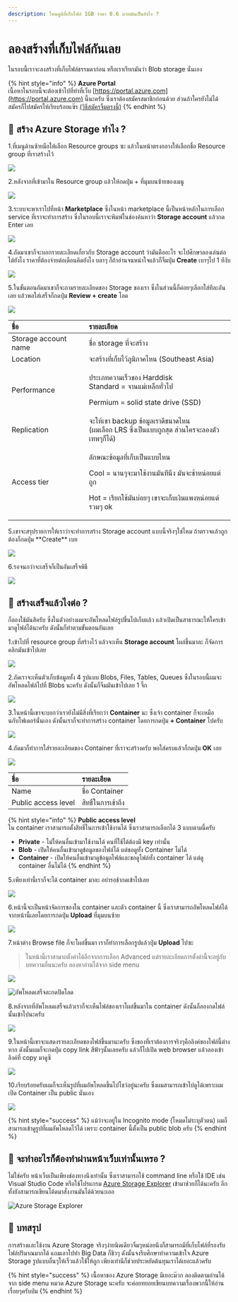 ```yaml
---
description: ไหนดูดิที่เก็บไฟล์ 1GB ราคา 0.6 บาทมันเป็นยังไง ?
---
```


# ลองสร้างที่เก็บไฟล์กันเลย

ในรอบนี้เราจะลงสร้างที่เก็บไฟล์ธรรมดาก่อน หรือเราเรียกมันว่า Blob storage นั่นเอง

{% hint style="info" %}
**Azure Portal**  
เนื้อหาในรอบนี้จะต้องเข้าไปที่ทำที่เว็บ [https://portal.azure.com](https://portal.azure.com) นี้นะครับ ซึ่งเราต้องสมัครสมาชิกก่อนด้วย ส่วนถ้าใครยังไม่ได้สมัครก็ไปสมัครให้เรียบร้อยแซ๊ร [\(วิธีสมัครจิ้มตรงนี้\)](https://saladpuk.gitbook.io/learn/cloud/azure101/register)
{% endhint %}

## 🤔 สร้าง Azure Storage ทำไง ?

1.ที่เมนูด้านซ้ายมือให้เลือก Resource groups ซะ แล้วในหน้าตรงกลางให้เลือกชื่อ Resource group ที่เราสร้างไว้

![](../../../.gitbook/assets/select-resource-group%20%281%29.png)

2.หลังจากที่เข้ามาใน Resource group แล้วให้กดปุ่ม + ที่มุมบนซ้ายของเมนู

![](../../../.gitbook/assets/add-new-service.png)

3.ระบบจะพาเราไปที่หน้า **Marketplace** ซึ่งในหน้า marketplace นี้เป็นหน้าหลักในการเลือก service ที่เราจะทำการสร้าง ซึ่งในรอบนี้เราจะพิมพ์ในช่องค้นหาว่า **Storage account** แล้วกด Enter เลย

![](../../../.gitbook/assets/image%20%28235%29.png)

4.ถัดมาเขาก็จะบอกรายละเอียดเกี่ยวกับ Storage account ว่ามันคืออะไร จะไปศึกษาลองเล่นต่อได้ยังไง ราคาที่ต้องจ่ายต่อเดือนคิดยังไง บลาๆ ก็ถ้าอ่านจนหนำใจแล้วก็จิ้มปุ่ม **Create** เบาๆไป 1 ทีงับ

![](../../../.gitbook/assets/image%20%28630%29.png)

5.ในขั้นตอนถัดมาเขาก็จะถามรายละเอียดของ Storage ของเรา ซึ่งในส่วนนี้ก็ค่อยๆเลือกใส่ทีละอันเลย แล้วพอใส่เสร็จก็กดปุ่ม **Review + create** โลด

![](../../../.gitbook/assets/image%20%28153%29.png)



<table>
  <thead>
    <tr>
      <th style="text-align:left">&#xE0A;&#xE37;&#xE48;&#xE2D;</th>
      <th style="text-align:left">&#xE23;&#xE32;&#xE22;&#xE25;&#xE30;&#xE40;&#xE2D;&#xE35;&#xE22;&#xE14;</th>
    </tr>
  </thead>
  <tbody>
    <tr>
      <td style="text-align:left">Storage account name</td>
      <td style="text-align:left">&#xE0A;&#xE37;&#xE48;&#xE2D; storage &#xE17;&#xE35;&#xE48;&#xE08;&#xE30;&#xE2A;&#xE23;&#xE49;&#xE32;&#xE07;</td>
    </tr>
    <tr>
      <td style="text-align:left">Location</td>
      <td style="text-align:left">&#xE08;&#xE30;&#xE2A;&#xE23;&#xE49;&#xE32;&#xE07;&#xE17;&#xE35;&#xE48;&#xE40;&#xE01;&#xE47;&#xE1A;&#xE44;&#xE27;&#xE49;&#xE20;&#xE39;&#xE21;&#xE34;&#xE20;&#xE32;&#xE04;&#xE44;&#xE2B;&#xE19;
        (Southeast Asia)</td>
    </tr>
    <tr>
      <td style="text-align:left">Performance</td>
      <td style="text-align:left">
        <p>&#xE1B;&#xE23;&#xE30;&#xE40;&#xE20;&#xE17;&#xE04;&#xE27;&#xE32;&#xE21;&#xE40;&#xE23;&#xE47;&#xE27;&#xE02;&#xE2D;&#xE07;
          Harddisk
          <br />Standard = &#xE08;&#xE32;&#xE19;&#xE41;&#xE21;&#xE48;&#xE40;&#xE2B;&#xE25;&#xE47;&#xE01;&#xE17;&#xE31;&#xE48;&#xE27;&#xE44;&#xE1B;</p>
        <p>Permium = solid state drive (SSD)</p>
      </td>
    </tr>
    <tr>
      <td style="text-align:left">Replication</td>
      <td style="text-align:left">&#xE08;&#xE30;&#xE43;&#xE2B;&#xE49;&#xE40;&#xE02;&#xE32; backup &#xE02;&#xE49;&#xE2D;&#xE21;&#xE39;&#xE25;&#xE40;&#xE23;&#xE32;&#xE14;&#xE35;&#xE02;&#xE19;&#xE32;&#xE14;&#xE44;&#xE2B;&#xE19;
        <br
        />(&#xE1C;&#xE21;&#xE40;&#xE25;&#xE37;&#xE2D;&#xE01; LRS &#xE0B;&#xE36;&#xE48;&#xE07;&#xE40;&#xE1B;&#xE47;&#xE19;&#xE41;&#xE1A;&#xE1A;&#xE16;&#xE39;&#xE01;&#xE2A;&#xE38;&#xE14;
        &#xE2A;&#xE48;&#xE27;&#xE19;&#xE43;&#xE04;&#xE23;&#xE08;&#xE30;&#xE25;&#xE2D;&#xE07;&#xE15;&#xE31;&#xE27;&#xE40;&#xE17;&#xE1E;&#xE46;&#xE01;&#xE47;&#xE44;&#xE14;&#xE49;)</td>
    </tr>
    <tr>
      <td style="text-align:left">Access tier</td>
      <td style="text-align:left">
        <p>&#xE25;&#xE31;&#xE01;&#xE29;&#xE13;&#xE30;&#xE02;&#xE49;&#xE2D;&#xE21;&#xE39;&#xE25;&#xE17;&#xE35;&#xE48;&#xE40;&#xE01;&#xE47;&#xE1A;&#xE40;&#xE1B;&#xE47;&#xE19;&#xE41;&#xE1A;&#xE1A;&#xE44;&#xE2B;&#xE19;</p>
        <p>Cool = &#xE19;&#xE32;&#xE19;&#xE46;&#xE08;&#xE30;&#xE21;&#xE32;&#xE43;&#xE0A;&#xE49;&#xE07;&#xE32;&#xE19;&#xE21;&#xE31;&#xE19;&#xE17;&#xE35;&#xE19;&#xE36;&#xE07;
          &#xE21;&#xE31;&#xE19;&#xE08;&#xE30;&#xE0A;&#xE49;&#xE32;&#xE2B;&#xE19;&#xE48;&#xE2D;&#xE22;&#xE41;&#xE15;&#xE48;&#xE16;&#xE39;&#xE01;</p>
        <p>Hot = &#xE40;&#xE23;&#xE35;&#xE22;&#xE01;&#xE43;&#xE0A;&#xE49;&#xE21;&#xE31;&#xE19;&#xE1A;&#xE48;&#xE2D;&#xE22;&#xE46;
          &#xE40;&#xE02;&#xE32;&#xE08;&#xE30;&#xE40;&#xE01;&#xE47;&#xE1A;&#xE40;&#xE07;&#xE34;&#xE19;&#xE41;&#xE1E;&#xE07;&#xE2B;&#xE19;&#xE48;&#xE2D;&#xE22;&#xE41;&#xE15;&#xE48;&#xE23;&#xE27;&#xE21;&#xE46;
          ok</p>
      </td>
    </tr>
  </tbody>
</table>5.เขาจะสรุปรายการให้เราว่าจะทำการสร้าง Storage account แบบนี้จริงๆใช่ไหม ถ้าตรวจแล้วถูกต้องก็กดปุ่ม **Create** เบย

![](../../../.gitbook/assets/image%20%2869%29.png)

6.รอจนกว่าจะเสร็จก็เป็นอันเสร็จพิธี

![](../../../.gitbook/assets/deploying.png)

## 🤔 สร้างเสร็จแล้วไงต่อ ?

ก็ลองใช้มันสิครับ ซึ่งในตัวอย่างผมจะอัพโหลดไฟล์รูปขึ้นไปเก็บแล้ว แล้วเปิดเป็นสาธารณะให้ใครเข้ามาดูไฟล์ได้นะครับ ดังนั้นก็ทำตามขั้นตอนกันเลย

1.เข้าไปที่ resource group ที่สร้างไว้ แล้วจะเห็น **Storage account** โผล่ขึ้นมาละ ก็จัดการคลิกมันเข้าไปเลย

![](../../../.gitbook/assets/image%20%2873%29.png)

2.ถัดเราจะเห็นตัวเก็บข้อมูลทั้ง 4 รูปแบบ Blobs, Files, Tables, Queues ซึ่งในรอบนี้ผมจะอัพโหลดไฟล์ไปที่ Blobs นะครับ ดังนั้นก็จิ้มมันเข้าไปเลย 1 จึ๊ก

![](../../../.gitbook/assets/image%20%28691%29.png)

3.ในหน้านี้เขาจะบอกว่าเรายังไม่มีสิ่งที่เรียกว่า **Container** นะ ซึ่งเจ้า container ก็จะเหมือนกับโฟเดอร์นั่นเอง ดังนั้นเราก็จะทำการสร้าง container โดยการกดปุ่ม **+ Container** ไปครับ

![](../../../.gitbook/assets/image%20%28239%29.png)

4.ถัดมาก็ทำการใส่รายละเอียดของ Container ที่เราจะสร้างครับ พอใส่ครบแล้วก็กดปุ่ม **OK** เลย

![](../../../.gitbook/assets/image%20%28408%29.png)



| ชื่อ | รายละเอียด |
| :--- | :--- |
| Name | ชื่อ Container |
| Public access level | สิทธิ์ในการเข้าถึง |

{% hint style="info" %}
**Public access level**  
ใน container เราสามารถตั้งสิทธิ์ในการเข้าใช้งานได้ ซึ่งเราสามารถเลือกได้ 3 แบบตามนี้ครับ

* **Private** - ไม่ให้คนอื่นเข้ามาใช้งานได้ คนที่ใช้ได้ต้องมี key เท่านั้น
* **Blob** - เปิดให้คนอื่นเข้ามาดูข้อมูลของไฟล์ได้ แต่ขอดูทั้ง Container ไม่ได้
* **Container** - เปิดให้คนอื่นเข้ามาดูข้อมูลไฟล์และขอดูไฟล์ทั้ง container ได้ แต่ดู container อื่นไม่ได้
{% endhint %}

5.เพียงเท่านี้เราก็จะได้ container มาละ อย่ารอช้ากดเข้าไปเลย

![](../../../.gitbook/assets/image%20%28243%29.png)

6.หน้านี้จะเป็นหน้าจัดการของใน container และตัว container นี้ ซึ่งเราสามารถอัพโหลดไฟล์ได้จากหน้านี้เลยโดยการกดปุ่ม **Upload** ที่มุมบนซ้าย

![](../../../.gitbook/assets/image%20%28653%29.png)

7.หน้าต่าง Browse file ก็จะโผล่ขึ้นมา เราก็ทำการเลือกรูปแล้วปุ่ม **Upload** ไปซะ

> ในหน้านี้เราสามาถตั้งค่าได้อีกจากการเลือก Advanced แต่รายละเอียดการตั้งค่านี้จะอยู่กับบทความอื่นนะครับ ลองหาอ่านได้จาก side menu

![](../../../.gitbook/assets/image%20%28647%29.png)

![&#xE2D;&#xE31;&#xE1E;&#xE42;&#xE2B;&#xE25;&#xE14;&#xE40;&#xE2A;&#xE23;&#xE47;&#xE08;&#xE25;&#xE30;&#xE01;&#xE14;&#xE1B;&#xE34;&#xE14;&#xE42;&#xE25;&#xE14;](../../../.gitbook/assets/image%20%28238%29.png)

8.หลังจากที่อัพโหลดเสร็จแล้วเราก็จะเห็นไฟล์ของเราโผล่ขึ้นมาใน container ดังนั้นก็ลองกดไฟล์นั้นเข้าไปนะครับ

![](../../../.gitbook/assets/image%20%28495%29.png)

9.ในหน้านี้เขาจะแสดงรายละเอียดของไฟล์ขึ้นมานะครับ ซึ่งของที่เราต้องการจริงๆคือลิงค์ของไฟล์นี้ต่างหาก ดังนั้นผมก็จะกดปุ่ม copy link สีฟ้าๆนั้นเลยครับ แล้วก็ไปเปิด web browser แล้วลองเข้าลิงค์ที่ copy มาดูซิ

![](../../../.gitbook/assets/image%20%28227%29.png)

10.เรียบร้อยครับผมก็จะเห็นรูปที่ผมอัพโหลดขึ้นไปโชว์อยู่นะครับ ซึ่งผมสามารถเข้าไปดูได้เพราะผมเปิด Container เป็น public นั่นเอง

![](../../../.gitbook/assets/image%20%2818%29.png)

{% hint style="success" %}
แม้ว่าจะอยู่ใน Incognito mode \(โหมดไม่ระบุตัวตน\) ผมก็สามารถเข้าดูรูปที่ผมอัพโหลดไว้ได้ เพราะ container นี้ตั้งเป็น public blob ครับ
{% endhint %}

## 🤔 จะทำอะไรก็ต้องทำผ่านหน้าเว็บเท่านั้นเหรอ ?

ไม่ใช่ครับ หน้าเว็บเป็นเพียงช่องทางนึงเท่านั้น ซึ่งเราสามารถใช้ command line หรือใช้ IDE เช่น Visual Studio Code หรือใช้โปรแกรม [Azure Storage Explorer](https://azure.microsoft.com/en-us/features/storage-explorer/) เข้ามาช่วยก็ได้นะครับ อีกทั้งยังสามารถเขียนโค้ดมาสั่งงานมันได้ด้วยนะเออ

![Azure Storage Explorer](../../../.gitbook/assets/image%20%28251%29.png)

## 🎯 บทสรุป

การสร้างและใช้งาน Azure Storage จริงๆง่ายนิดเดียวจิ้มๆหน่อยนึงก็สามารถมีที่เก็บไฟล์ที่รองรับไฟล์ปริมาณมากได้ แถมเอาไปทำ Big Data ก็ชิวๆ ดังนั้นจงรีบศึกษาทำความเข้าใจ Azure Storage รูปแบบอื่นๆให้เร็วแล้วใช้ให้ถูก เพียงเท่านีก็ช่วยประหยัดต้นทุนเราได้เยอะแล้วครับ

{% hint style="success" %}
เนื้อหาของ Azure Storage มีเยอะม๊วก ลองติดตามอ่านได้จาก side menu หมวด Azure Storage นะครับ จะค่อยทยอยเขียนบทความเรื่องพวกนี้ให้อ่านเรื่อยๆครับป๋ม
{% endhint %}

